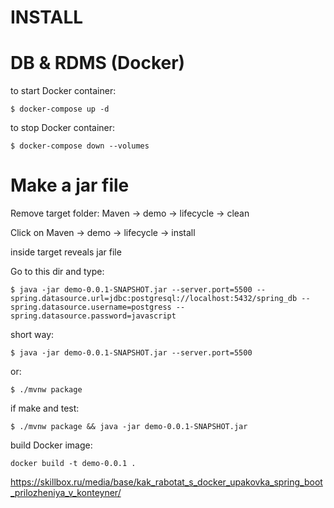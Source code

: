 <h1>INSTALL</h1>
<h1>DB & RDMS (Docker)</h1>
to start Docker container:

```
$ docker-compose up -d
```

to stop Docker container:

```
$ docker-compose down --volumes
```

<h1>Make a jar file</h1>
Remove target folder:
Maven ->  demo -> lifecycle -> clean

Click on
Maven ->  demo -> lifecycle -> install

inside target reveals jar file

Go to this dir and type:
```
$ java -jar demo-0.0.1-SNAPSHOT.jar --server.port=5500 --spring.datasource.url=jdbc:postgresql://localhost:5432/spring_db --spring.datasource.username=postgress --spring.datasource.password=javascript
```
short way:
```
$ java -jar demo-0.0.1-SNAPSHOT.jar --server.port=5500
```
or:
```
$ ./mvnw package
```
if make and test:
```
$ ./mvnw package && java -jar demo-0.0.1-SNAPSHOT.jar
```
build Docker image:
```
docker build -t demo-0.0.1 .
```
https://skillbox.ru/media/base/kak_rabotat_s_docker_upakovka_spring_boot_prilozheniya_v_konteyner/